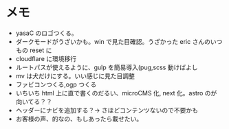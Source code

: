 # メモ

- yasaC のロゴつくる。
- ダークモードがうざいかも。win で見た目確認。うざかった eric さんのいつもの reset に
- cloudflare に環境移行
- ルートパスが使えるように、gulp を簡易導入(pug,scss 動けばよし
- mv は犬だけにする。いい感じに見た目調整
- ファビコンつくる,ogp つくる
- いちいち html 上に直で書くのだるい、microCMS 化, next 化。astro のが向いてる？？
- ヘッダーにナビを追加する？→ さほどコンテンツないので不要かも
- お客様の声、的なの、もしあったら載せたい。
